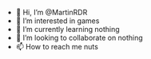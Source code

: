 - 👋 Hi, I’m @MartinRDR
- 👀 I’m interested in games
- 🌱 I’m currently learning nothing
- 💞️ I’m looking to collaborate on nothing
- 📫 How to reach me nuts

<!---
MartinRDR/MartinRDR is a ✨ special ✨ repository because its `README.md` (this file) appears on your GitHub profile.
You can click the Preview link to take a look at your changes.
--->
